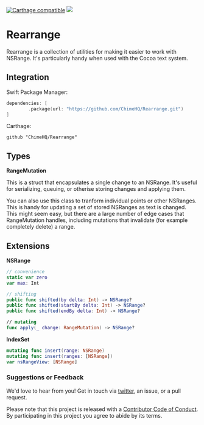 [![Carthage compatible](https://img.shields.io/badge/Carthage-compatible-4BC51D.svg)](https://github.com/Carthage/Carthage)
![](https://img.shields.io/badge/Swift-5.0-orange.svg)

# Rearrange

Rearrange is a collection of utilities for making it easier to work with NSRange. It's particularly handy when used with the Cocoa text system.

## Integration

Swift Package Manager:

```swift
dependencies: [
        .package(url: "https://github.com/ChimeHQ/Rearrange.git")
]
```

Carthage:

```
github "ChimeHQ/Rearrange"
```

## Types

**RangeMutation**

This is a struct that encapsulates a single change to an NSRange. It's useful for serializing, queuing, or otherise storing changes and applying them.

You can also use this class to tranform individual points or other NSRanges. This is handy for updating a set of stored NSRanges as text is changed. This might seem easy, but there are a large number of edge cases that RangeMutation handles, including mutations that invalidate (for example completely delete) a range. 

## Extensions

**NSRange**

```swift
// convenience
static var zero
var max: Int

// shifting
public func shifted(by delta: Int) -> NSRange?
public func shifted(startBy delta: Int) -> NSRange?
public func shifted(endBy delta: Int) -> NSRange?

// mutating
func apply(_ change: RangeMutation) -> NSRange?
```

**IndexSet**

```swift
mutating func insert(range: NSRange)
mutating func insert(ranges: [NSRange])
var nsRangeView: [NSRange]
```

### Suggestions or Feedback

We'd love to hear from you! Get in touch via [twitter](https://twitter.com/chimehq), an issue, or a pull request.

Please note that this project is released with a [Contributor Code of Conduct](CODE_OF_CONDUCT.md). By participating in this project you agree to abide by its terms.
